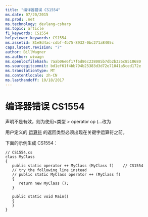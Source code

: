 ```yaml
---
title: "编译器错误 CS1554"
ms.date: 07/20/2015
ms.prod: .net
ms.technology: devlang-csharp
ms.topic: article
f1_keywords: CS1554
helpviewer_keywords: CS1554
ms.assetid: 81e8d4ac-cdbf-4b75-8932-0bc271a8405c
caps.latest.revision: "7"
author: BillWagner
ms.author: wiwagn
ms.openlocfilehash: 7aab06e6f17f6d86c238085b7db2b326c8510680
ms.sourcegitcommit: bd1ef61f4bb794b25383d3d72e71041a5ced172e
ms.translationtype: MT
ms.contentlocale: zh-CN
ms.lasthandoff: 10/18/2017
---
```

# <a name="compiler-error-cs1554"></a>编译器错误 CS1554
声明不是有效，则为使用\<类型 > operator op (...改为  
  
 用户定义的 [运算符](../../csharp/language-reference/keywords/operator.md) 的返回类型必须出现在关键字运算符之前。  
  
 下面的示例生成 CS1554：  
  
```  
// CS1554.cs  
class MyClass  
{  
   public static operator ++ MyClass (MyClass f)    // CS1554  
   // try the following line instead  
   // public static MyClass operator ++ (MyClass f)  
   {  
      return new MyClass ();  
   }  
  
   public static void Main()  
   {  
   }  
}  
```

